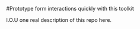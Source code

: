 #Prototype form interactions quickly with this toolkit

I.O.U one real description of this repo here.